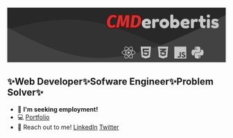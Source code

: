 ![GitHub Cover](github_cover.png)

## ✨Web Developer✨Sofware Engineer✨Problem Solver✨

- 💼 **I'm seeking employment!**
- 💻 [Portfolio](https://cmderobertis.net)
- 💬 Reach out to me! [LinkedIn](https://linkedin.com/in/cmderobertis) [Twitter](https://twitter.com/cmderobertis)


<!--
**cmderobertis/cmderobertis** is a ✨ _special_ ✨ repository because its `README.md` (this file) appears on your GitHub profile.

Here are some ideas to get you started:

- 🔭 I’m currently working on ...
- 🌱 I’m currently learning ...
- 👯 I’m looking to collaborate on ...
- 🤔 I’m looking for help with ...
- 💬 Ask me about ...
- 📫 How to reach me: ...
- 😄 Pronouns: ...
- ⚡ Fun fact: ...
-->
